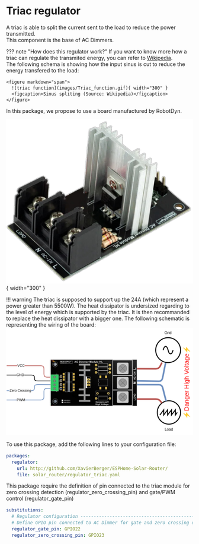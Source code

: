 # Triac regulator

A triac is able to split the current sent to the load to reduce the power transmitted.  
This component is the base of AC Dimmers.

??? note "How does this regulator work?"
    If you want to know more how a triac can regulate the transmited energy, you can refer to [Wikipedia](https://en.wikipedia.org/wiki/TRIAC#Application).  
    The following schema is showing how the input sinus is cut to reduce the energy transfered to the load:

    <figure markdown="span">
      ![triac function](images/Triac_function.gif){ width="300" } 
      <figcaption>Sinus spliting (Source: Wikipedia)</figcaption>
    </figure>
    

In this package, we propose to use a board manufactured by RobotDyn.

![triac](images/RobotDynTriac24A.png){ width="300" }

!!! warning
    The triac is supposed to support up the 24A (which represent a power greater than 5500W). The heat dissipator is undersized regarding to the level of energy which is supported by the triac. It is then recommanded to replace the heat dissipator with a bigger one.
The following schematic is representing the wiring of the board:
![triac](images/RobotDynTriac24A.drawio.png)

To use this package, add the following lines to your configuration file:

```yaml linenums="1"
packages:
  regulator:
    url: http://github.com/XavierBerger/ESPHome-Solar-Router/
    file: solar_router/regulator_triac.yaml
```

This package require the definition of pin connected to the triac module for zero crossing detection (regulator_zero_crossing_pin) and gate/PWM control (regulator_gate_pin)

```yaml linenums="1"
substitutions:
  # Regulator configuration ------------------------------------------------------
  # Define GPIO pin connected to AC Dimmer for gate and zero crossing detection.
  regulator_gate_pin: GPIO22
  regulator_zero_crossing_pin: GPIO23
```
